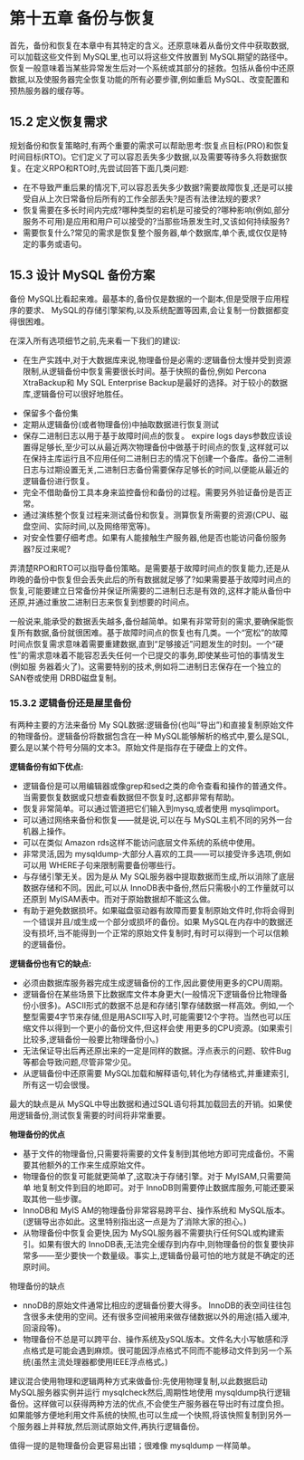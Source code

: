 # 第十五章 备份与恢复

首先，备份和恢复在本章中有其特定的含义。还原意味着从备份文件中获取数据,可以加载这些文件到 MySQL里,也可以将这些文件放置到 MySQL期望的路径中。恢复一般意味着当某些异常发生后对一个系统或其部分的拯救。包括从备份中还原数据,以及使服务器完全恢复功能的所有必要步骤,例如重启 MySQL、改变配置和预热服务器的缓存等。

## 15.2 定义恢复需求

规划备份和恢复策略时,有两个重要的需求可以帮助思考:恢复点目标(PRO)和恢复时间目标(RTO)。它们定义了可以容忍丢失多少数据,以及需要等待多久将数据恢复。在定义RPO和RTO时,先尝试回答下面几类问题:

* 在不导致严重后果的情况下,可以容忍丢失多少数据?需要故障恢复,还是可以接受自从上次日常备份后所有的工作全部丢失?是否有法律法规的要求?
* 恢复需要在多长时间内完成?哪种类型的宕机是可接受的?哪种影响(例如,部分服务不可用)是应用和用户可以接受的?当那些场景发生时,又该如何持续服务?
* 需要恢复什么?常见的需求是恢复整个服务器,单个数据库,单个表,或仅仅是特定的事务或语句。

## 15.3 设计 MySQL 备份方案

备份 MySQL比看起来难。最基本的,备份仅是数据的一个副本,但是受限于应用程序的要求、 MySQL的存储引擎架构,以及系统配置等因素,会让复制一份数据都变得很困难。

在深入所有选项细节之前,先来看一下我们的建议:

* 在生产实践中,对于大数据库来说,物理备份是必需的:逻辑备份太慢并受到资源限制,从逻辑备份中恢复需要很长时间。基于快照的备份,例如 Percona XtraBackup和 My SQL Enterprise Backup是最好的选择。对于较小的数据库,逻辑备份可以很好地胜任。

- 保留多个备份集
- 定期从逻辑备份(或者物理备份)中抽取数据进行恢复测试
- 保存二进制日志以用于基于故障时间点的恢复。 expire logs days参数应该设置得足够长,至少可以从最近两次物理备份中做基于时间点的恢复,这样就可以在保持主库运行且不应用任何二进制日志的情况下创建一个备库。备份二进制日志与过期设置无关,二进制日志备份需要保存足够长的时间,以便能从最近的逻辑备份进行恢复。
- 完全不借助备份工具本身来监控备份和备份的过程。需要另外验证备份是否正常。
- 通过演练整个恢复过程来测试备份和恢复。测算恢复所需要的资源(CPU、磁盘空间、实际时间,以及网络带宽等)。
- 对安全性要仔细考虑。如果有人能接触生产服务器,他是否也能访问备份服务器?反过来呢?

弄清楚RPO和RTO可以指导备份策略。是需要基于故障时间点的恢复能力,还是从昨晚的备份中恢复但会丢失此后的所有数据就足够了?如果需要基于故障时间点的恢复,可能要建立日常备份并保证所需要的二进制日志是有效的,这样才能从备份中还原,并通过重放二进制日志来恢复到想要的时间点。

一般说来,能承受的数据丢失越多,备份越简单。如果有非常苛刻的需求,要确保能恢复所有数据,备份就很困难。基于故障时间点的恢复也有几类。一个“宽松”的故障时间点恢复需求意味着需要重建数据,直到“足够接近”问题发生的时刻。一个“硬性”的需求意味着不能容忍丢失任何一个已提交的事务,即使某些可怕的事情发生(例如服 务器着火了)。这需要特别的技术,例如将二进制日志保存在一个独立的SAN卷或使用 DRBD磁盘复制。

### 15.3.2 逻辑备份还是屋里备份

有两种主要的方法来备份 My SQL数据:逻辑备份(也叫“导出”)和直接复制原始文件的物理备份。逻辑备份将数据包含在一种 MySQL能够解析的格式中,要么是SQL,要么是以某个符号分隔的文本3。原始文件是指存在于硬盘上的文件。

**逻辑备份有如下优点:**

- 逻辑备份是可以用编辑器或像grep和sed之类的命令查看和操作的普通文件。当需要恢复数据或只想查看数据但不恢复时,这都非常有帮助。
-  恢复非常简单。可以通过管道把它们输入到mysq,或者使用 mysqlimport。
- 可以通过网络来备份和恢复——就是说,可以在与 MySQL主机不同的另外一台机器上操作。
- 可以在类似 Amazon rds这样不能访问底层文件系统的系统中使用。
-  非常灵活,因为 mysqldump-大部分人喜欢的工具——可以接受许多选项,例如可以用 WHERE子句来限制需要备份哪些行。
- 与存储引擎无关。因为是从 My SQL服务器中提取数据而生成,所以消除了底层数据存储和不同。因此,可以从 InnoDB表中备份,然后只需极小的工作量就可以还原到 MyISAM表中。而对于原始数据却不能这么做。
- 有助于避免数据损坏。如果磁盘驱动器有故障而要复制原始文件时,你将会得到一个错误并且/或生成一个部分或损坏的备份。如果 MySQL在内存中的数据还没有损坏,当不能得到一个正常的原始文件复制时,有时可以得到一个可以信赖的逻辑备份。

**逻辑备份也有它的缺点:**

- 必须由数据库服务器完成生成逻辑备份的工作,因此要使用更多的CPU周期。
- 逻辑备份在某些场景下比数据库文件本身更大(一般情况下逻辑备份比物理备份小很多)。ASCII形式的数据不总是和存储引擎存储数据一样高效。例如,一个整型需要4字节来存储,但是用ASCII写入时,可能需要12个字符。当然也可以压缩文件以得到一个更小的备份文件,但这样会使 用更多的CPU资源。(如果索引比较多,逻辑备份一般要比物理备份小。)
- 无法保证导出后再还原出来的一定是同样的数据。浮点表示的问题、软件Bug等都会导致问题,尽管非常少见。
- 从逻辑备份中还原需要 MySQL加载和解释语句,转化为存储格式,并重建索引,所有这一切会很慢。

最大的缺点是从 MySQL中导出数据和通过SQL语句将其加载回去的开销。如果使用逻辑备份,测试恢复需要的时间将非常重要。

**物理备份的优点**

- 基于文件的物理备份,只需要将需要的文件复制到其他地方即可完成备份。不需要其他额外的工作来生成原始文件。
- 物理备份的恢复可能就更简单了,这取决于存储引擎。对于 MyISAM,只需要简单 地复制文件到目的地即可。对于 InnoDB则需要停止数据库服务,可能还要采取其他一些步骤。
- InnoDB和 MyIS AM的物理备份非常容易跨平台、操作系统和 MySQL版本。(逻辑导出亦如此。这里特别指出这一点是为了消除大家的担心。)
- 从物理备份中恢复会更快,因为 MySQL服务器不需要执行任何SQL或构建索引。如果有很大的 InnoDB表,无法完全缓存到内存中,则物理备份的恢复要快非常多——至少要快一个数量级。事实上,逻辑备份最可怕的地方就是不确定的还原时间。

物理备份的缺点

- nnoDB的原始文件通常比相应的逻辑备份要大得多。 InnoDB的表空间往往包含很多未使用的空间。还有很多空间被用来做存储数据以外的用途(插入缓冲,回滚段等)。
- 物理备份不总是可以跨平台、操作系统及ySQL版本。文件名大小写敏感和浮点格式是可能会遇到麻烦。很可能因浮点格式不同而不能移动文件到另一个系统(虽然主流处理器都使用IEEE浮点格式。)

建议混合使用物理和逻辑两种方式来做备份:先使用物理复制,以此数据启动 MySQL服务器实例并运行 mysqlcheck然后,周期性地使用 mysqldump执行逻辑备份。这样做可以获得两种方法的优点,不会使生产服务器在导出时有过度负担。如果能够方便地利用文件系统的快照,也可以生成一个快照,将该快照复制到另外一个服务器上并释放,然后测试原始文件,再执行逻辑备份。

值得一提的是物理备份会更容易出错；很难像 mysqldump 一样简单。

